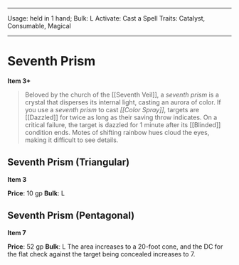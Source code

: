 
---
Usage: held in 1 hand;
Bulk: L
Activate: Cast a Spell
Traits: Catalyst, Consumable, Magical

---

# Seventh Prism

**Item 3+**

> Beloved by the church of the [[Seventh Veil]], a *seventh prism* is a crystal that disperses its internal light, casting an aurora of color. If you use a *seventh prism* to cast *[[Color Spray]]*, targets are [[Dazzled]] for twice as long as their saving throw indicates. On a critical failure, the target is dazzled for 1 minute after its [[Blinded]] condition ends. Motes of shifting rainbow hues cloud the eyes, making it difficult to see details.

## Seventh Prism (Triangular)

**Item 3**

**Price**: 10 gp
**Bulk**: L


## Seventh Prism (Pentagonal)

**Item 7**

**Price**: 52 gp
**Bulk**: L
The area increases to a 20-foot cone, and the DC for the flat check against the target being concealed increases to 7.
